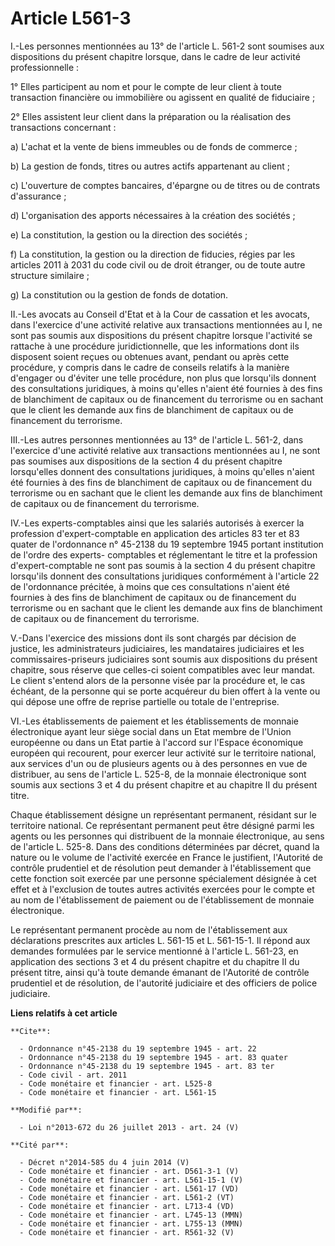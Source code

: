 # Article L561-3

I.-Les personnes mentionnées au 13° de l'article L. 561-2 sont soumises aux dispositions du présent chapitre lorsque, dans le
cadre de leur activité professionnelle : 

1° Elles participent au nom et pour le compte de leur client à toute transaction financière ou immobilière ou agissent en
qualité de fiduciaire ; 

2° Elles assistent leur client dans la préparation ou la réalisation des transactions concernant : 

a) L'achat et la vente de biens immeubles ou de fonds de commerce ; 

b) La gestion de fonds, titres ou autres actifs appartenant au client ; 

c) L'ouverture de comptes bancaires, d'épargne ou de titres ou de contrats d'assurance ; 

d) L'organisation des apports nécessaires à la création des sociétés ; 

e) La constitution, la gestion ou la direction des sociétés ; 

f) La constitution, la gestion ou la direction de fiducies, régies par les articles 2011 à 2031 du code civil ou de droit
étranger, ou de toute autre structure similaire ; 

g) La constitution ou la gestion de fonds de dotation. 

II.-Les avocats au Conseil d'Etat et à la Cour de cassation et les avocats, dans l'exercice d'une activité relative aux
transactions mentionnées au I, ne sont pas soumis aux dispositions du présent chapitre lorsque l'activité se rattache à une
procédure juridictionnelle, que les informations dont ils disposent soient reçues ou obtenues avant, pendant ou après cette
procédure, y compris dans le cadre de conseils relatifs à la manière d'engager ou d'éviter une telle procédure, non plus que
lorsqu'ils donnent des consultations juridiques, à moins qu'elles n'aient été fournies à des fins de blanchiment de capitaux
ou de financement du terrorisme ou en sachant que le client les demande aux fins de blanchiment de capitaux ou de financement
du terrorisme. 

III.-Les autres personnes mentionnées au 13° de l'article L. 561-2, dans l'exercice d'une activité relative aux transactions
mentionnées au I, ne sont pas soumises aux dispositions de la section 4 du présent chapitre lorsqu'elles donnent des
consultations juridiques, à moins qu'elles n'aient été fournies à des fins de blanchiment de capitaux ou de financement du
terrorisme ou en sachant que le client les demande aux fins de blanchiment de capitaux ou de financement du terrorisme. 

IV.-Les experts-comptables ainsi que les salariés autorisés à exercer la profession d'expert-comptable en application des
articles 83 ter et 83 quater de l'ordonnance n° 45-2138 du 19 septembre 1945 portant institution de l'ordre des experts-
comptables et réglementant le titre et la profession d'expert-comptable ne sont pas soumis à la section 4 du présent chapitre
lorsqu'ils donnent des consultations juridiques conformément à l'article 22 de l'ordonnance précitée, à moins que ces
consultations n'aient été fournies à des fins de blanchiment de capitaux ou de financement du terrorisme ou en sachant que le
client les demande aux fins de blanchiment de capitaux ou de financement du terrorisme. 

V.-Dans l'exercice des missions dont ils sont chargés par décision de justice, les administrateurs judiciaires, les
mandataires judiciaires et les commissaires-priseurs judiciaires sont soumis aux dispositions du présent chapitre, sous
réserve que celles-ci soient compatibles avec leur mandat. Le client s'entend alors de la personne visée par la procédure et,
le cas échéant, de la personne qui se porte acquéreur du bien offert à la vente ou qui dépose une offre de reprise partielle
ou totale de l'entreprise. 

VI.-Les établissements de paiement et les établissements de monnaie électronique ayant leur siège social dans un Etat membre
de l'Union européenne ou dans un Etat partie à l'accord sur l'Espace économique européen qui recourent, pour exercer leur
activité sur le territoire national, aux services d'un ou de plusieurs agents ou à des personnes en vue de distribuer, au
sens de l'article L. 525-8, de la monnaie électronique sont soumis aux sections 3 et 4 du présent chapitre et au chapitre II
du présent titre. 

Chaque établissement désigne un représentant permanent, résidant sur le territoire national. Ce représentant permanent peut
être désigné parmi les agents ou les personnes qui distribuent de la monnaie électronique, au sens de l'article L. 525-8.
Dans des conditions déterminées par décret, quand la nature ou le volume de l'activité exercée en France le justifient,
l'Autorité de contrôle prudentiel et de résolution peut demander à l'établissement que cette fonction soit exercée par une
personne spécialement désignée à cet effet et à l'exclusion de toutes autres activités exercées pour le compte et au nom de
l'établissement de paiement ou de l'établissement de monnaie électronique. 

Le représentant permanent procède au nom de l'établissement aux déclarations prescrites aux articles L. 561-15 et L.
561-15-1. Il répond aux demandes formulées par le service mentionné à l'article L. 561-23, en application des sections 3 et 4
du présent chapitre et du chapitre II du présent titre, ainsi qu'à toute demande émanant de l'Autorité de contrôle prudentiel
et de résolution, de l'autorité judiciaire et des officiers de police judiciaire.

**Liens relatifs à cet article**

	**Cite**:

	  - Ordonnance n°45-2138 du 19 septembre 1945 - art. 22
	  - Ordonnance n°45-2138 du 19 septembre 1945 - art. 83 quater
	  - Ordonnance n°45-2138 du 19 septembre 1945 - art. 83 ter
	  - Code civil - art. 2011
	  - Code monétaire et financier - art. L525-8
	  - Code monétaire et financier - art. L561-15

	**Modifié par**:

	  - Loi n°2013-672 du 26 juillet 2013 - art. 24 (V)

	**Cité par**:

	  - Décret n°2014-585 du 4 juin 2014 (V)
	  - Code monétaire et financier - art. D561-3-1 (V)
	  - Code monétaire et financier - art. L561-15-1 (V)
	  - Code monétaire et financier - art. L561-17 (VD)
	  - Code monétaire et financier - art. L561-2 (VT)
	  - Code monétaire et financier - art. L713-4 (VD)
	  - Code monétaire et financier - art. L745-13 (MMN)
	  - Code monétaire et financier - art. L755-13 (MMN)
	  - Code monétaire et financier - art. R561-32 (V)
